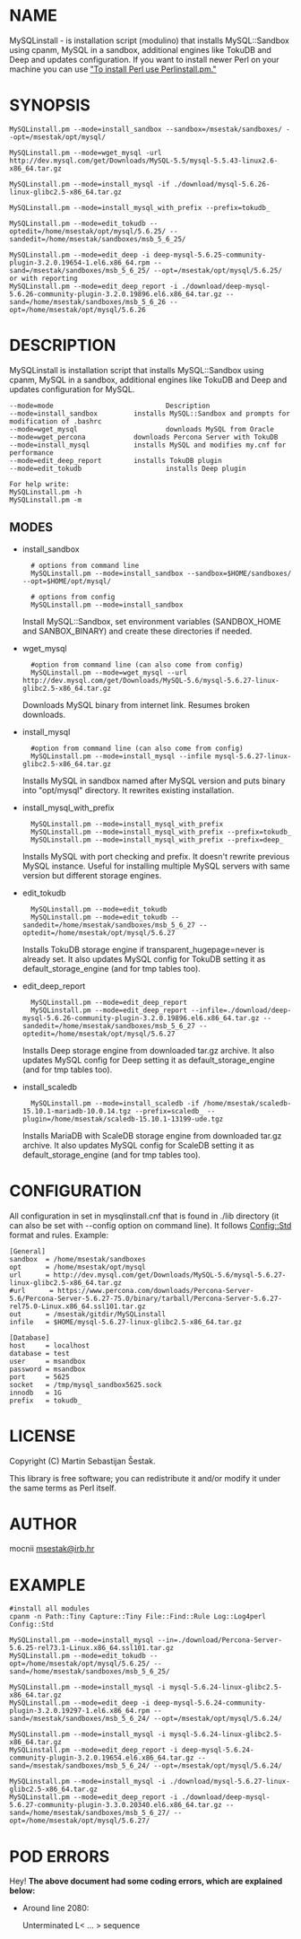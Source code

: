 # NAME

MySQLinstall - is installation script (modulino) that installs MySQL::Sandbox using cpanm, MySQL in a sandbox, additional engines like TokuDB and Deep and updates configuration. If you want to install newer Perl on your machine you can use ["To install Perl use Perlinstall.pm."](#to-install-perl-use-perlinstall-pm)

# SYNOPSIS

    MySQLinstall.pm --mode=install_sandbox --sandbox=/msestak/sandboxes/ --opt=/msestak/opt/mysql/

    MySQLinstall.pm --mode=wget_mysql -url http://dev.mysql.com/get/Downloads/MySQL-5.5/mysql-5.5.43-linux2.6-x86_64.tar.gz

    MySQLinstall.pm --mode=install_mysql -if ./download/mysql-5.6.26-linux-glibc2.5-x86_64.tar.gz

    MySQLinstall.pm --mode=install_mysql_with_prefix --prefix=tokudb_

    MySQLinstall.pm --mode=edit_tokudb --optedit=/home/msestak/opt/mysql/5.6.25/ --sandedit=/home/msestak/sandboxes/msb_5_6_25/

    MySQLinstall.pm --mode=edit_deep -i deep-mysql-5.6.25-community-plugin-3.2.0.19654-1.el6.x86_64.rpm --sand=/msestak/sandboxes/msb_5_6_25/ --opt=/msestak/opt/mysql/5.6.25/
    or with reporting
    MySQLinstall.pm --mode=edit_deep_report -i ./download/deep-mysql-5.6.26-community-plugin-3.2.0.19896.el6.x86_64.tar.gz --sand=/home/msestak/sandboxes/msb_5_6_26 --opt=/home/msestak/opt/mysql/5.6.26

# DESCRIPTION

MySQLinstall is installation script that installs MySQL::Sandbox using cpanm, MySQL in a sandbox, additional engines like TokuDB and Deep and updates configuration for MySQL.

    --mode=mode                            Description
    --mode=install_sandbox         installs MySQL::Sandbox and prompts for modification of .bashrc
    --mode=wget_mysql                      downloads MySQL from Oracle
    --mode=wget_percona            downloads Percona Server with TokuDB
    --mode=install_mysql           installs MySQL and modifies my.cnf for performance
    --mode=edit_deep_report        installs TokuDB plugin
    --mode=edit_tokudb                     installs Deep plugin
    
    For help write:
    MySQLinstall.pm -h
    MySQLinstall.pm -m

## MODES

- install\_sandbox

        # options from command line
        MySQLinstall.pm --mode=install_sandbox --sandbox=$HOME/sandboxes/ --opt=$HOME/opt/mysql/

        # options from config
        MySQLinstall.pm --mode=install_sandbox

    Install MySQL::Sandbox, set environment variables (SANDBOX\_HOME and SANBOX\_BINARY) and create these directories if needed.

- wget\_mysql

        #option from command line (can also come from config)
        MySQLinstall.pm --mode=wget_mysql --url http://dev.mysql.com/get/Downloads/MySQL-5.6/mysql-5.6.27-linux-glibc2.5-x86_64.tar.gz

    Downloads MySQL binary from internet link. Resumes broken downloads.

- install\_mysql

        #option from command line (can also come from config)
        MySQLinstall.pm --mode=install_mysql --infile mysql-5.6.27-linux-glibc2.5-x86_64.tar.gz

    Installs MySQL in sandbox named after MySQL version and puts binary into "opt/mysql" directory. It rewrites existing installation.

- install\_mysql\_with\_prefix

        MySQLinstall.pm --mode=install_mysql_with_prefix
        MySQLinstall.pm --mode=install_mysql_with_prefix --prefix=tokudb_
        MySQLinstall.pm --mode=install_mysql_with_prefix --prefix=deep_

    Installs MySQL with port checking and prefix. It doesn't rewrite previous MySQL instance. Useful for installing multiple MySQL servers with same version but different storage engines.

- edit\_tokudb

        MySQLinstall.pm --mode=edit_tokudb
        MySQLinstall.pm --mode=edit_tokudb --sandedit=/home/msestak/sandboxes/msb_5_6_27 --optedit=/home/msestak/opt/mysql/5.6.27

    Installs TokuDB storage engine if transparent\_hugepage=never is already set. It also updates MySQL config for TokuDB setting it as default\_storage\_engine (and for tmp tables too).

- edit\_deep\_report

        MySQLinstall.pm --mode=edit_deep_report
        MySQLinstall.pm --mode=edit_deep_report --infile=./download/deep-mysql-5.6.26-community-plugin-3.2.0.19896.el6.x86_64.tar.gz --sandedit=/home/msestak/sandboxes/msb_5_6_27 --optedit=/home/msestak/opt/mysql/5.6.27

    Installs Deep storage engine from downloaded tar.gz archive. It also updates MySQL config for Deep setting it as default\_storage\_engine (and for tmp tables too).

- install\_scaledb

        MySQLinstall.pm --mode=install_scaledb -if /home/msestak/scaledb-15.10.1-mariadb-10.0.14.tgz --prefix=scaledb_ --plugin=/home/msestak/scaledb-15.10.1-13199-ude.tgz

    Installs MariaDB with ScaleDB storage engine from downloaded tar.gz archive. It also updates MySQL config for ScaleDB setting it as default\_storage\_engine (and for tmp tables too).

# CONFIGURATION

All configuration in set in mysqlinstall.cnf that is found in ./lib directory (it can also be set with --config option on command line). It follows [Config::Std](https://metacpan.org/pod/Config::Std) format and rules.
Example:

    [General]
    sandbox  = /home/msestak/sandboxes
    opt      = /home/msestak/opt/mysql
    url      = http://dev.mysql.com/get/Downloads/MySQL-5.6/mysql-5.6.27-linux-glibc2.5-x86_64.tar.gz
    #url      = https://www.percona.com/downloads/Percona-Server-5.6/Percona-Server-5.6.27-75.0/binary/tarball/Percona-Server-5.6.27-rel75.0-Linux.x86_64.ssl101.tar.gz
    out      = /msestak/gitdir/MySQLinstall
    infile   = $HOME/mysql-5.6.27-linux-glibc2.5-x86_64.tar.gz
    
    [Database]
    host     = localhost
    database = test
    user     = msandbox
    password = msandbox
    port     = 5625
    socket   = /tmp/mysql_sandbox5625.sock
    innodb   = 1G
    prefix   = tokudb_

# LICENSE

Copyright (C) Martin Sebastijan Šestak.

This library is free software; you can redistribute it and/or modify
it under the same terms as Perl itself.

# AUTHOR

mocnii <msestak@irb.hr>

# EXAMPLE

    #install all modules
    cpanm -n Path::Tiny Capture::Tiny File::Find::Rule Log::Log4perl Config::Std

    MySQLinstall.pm --mode=install_mysql --in=./download/Percona-Server-5.6.25-rel73.1-Linux.x86_64.ssl101.tar.gz
    MySQLinstall.pm --mode=edit_tokudb --opt=/home/msestak/opt/mysql/5.6.25/ --sand=/home/msestak/sandboxes/msb_5_6_25/
    
    MySQLinstall.pm --mode=install_mysql -i mysql-5.6.24-linux-glibc2.5-x86_64.tar.gz
    MySQLinstall.pm --mode=edit_deep -i deep-mysql-5.6.24-community-plugin-3.2.0.19297-1.el6.x86_64.rpm --sand=/msestak/sandboxes/msb_5_6_24/ --opt=/msestak/opt/mysql/5.6.24/

    MySQLinstall.pm --mode=install_mysql -i mysql-5.6.24-linux-glibc2.5-x86_64.tar.gz
    MySQLinstall.pm --mode=edit_deep_report -i deep-mysql-5.6.24-community-plugin-3.2.0.19654.el6.x86_64.tar.gz --sand=/msestak/sandboxes/msb_5_6_24/ --opt=/msestak/opt/mysql/5.6.24/

    MySQLinstall.pm --mode=install_mysql -i ./download/mysql-5.6.27-linux-glibc2.5-x86_64.tar.gz
    MySQLinstall.pm --mode=edit_deep_report -i ./download/deep-mysql-5.6.27-community-plugin-3.3.0.20340.el6.x86_64.tar.gz --sand=/home/msestak/sandboxes/msb_5_6_27/ --opt=/home/msestak/opt/mysql/5.6.27/

# POD ERRORS

Hey! **The above document had some coding errors, which are explained below:**

- Around line 2080:

    Unterminated L< ... > sequence

